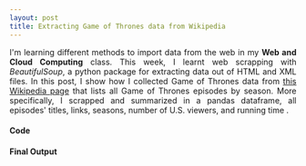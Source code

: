 ```yaml
---
layout: post
title: Extracting Game of Thrones data from Wikipedia
---
```


<div align="justify"> 
 
I'm learning different methods to import data from the web in my **Web and Cloud Computing** class. This week, I learnt web scrapping with *BeautifulSoup*, a python package for extracting data out of HTML and XML files. 
In this post, I show how I collected Game of Thrones data from <a href="https://en.wikipedia.org/wiki/List_of_Game_of_Thrones_episodes"> this Wikipedia page</a> that lists all Game of Thrones episodes by season. More specifically, I scrapped and summarized in a pandas dataframe, all episodes' titles, links, seasons, number of U.S. viewers, and running time .
</div>


#### Code

 
#### Final Output

 

